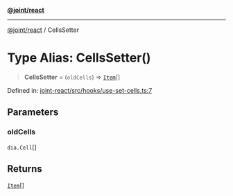 [**@joint/react**](../README.md)

***

[@joint/react](../README.md) / CellsSetter

# Type Alias: CellsSetter()

> **CellsSetter** = (`oldCells`) => [`Item`](Item.md)[]

Defined in: [joint-react/src/hooks/use-set-cells.ts:7](https://github.com/samuelgja/joint/blob/main/packages/joint-react/src/hooks/use-set-cells.ts#L7)

## Parameters

### oldCells

`dia.Cell`[]

## Returns

[`Item`](Item.md)[]
